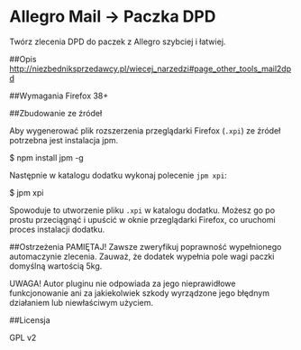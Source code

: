 # Allegro Mail -> Paczka DPD

Twórz zlecenia DPD do paczek z Allegro  szybciej i łatwiej.

##Opis
http://niezbedniksprzedawcy.pl/wiecej_narzedzi#page_other_tools_mail2dpd

##Wymagania
Firefox 38+

##Zbudowanie ze źródeł

Aby wygenerować plik rozszerzenia przeglądarki Firefox (`.xpi`) ze źródeł potrzebna jest instalacja jpm.

 $ npm install jpm -g

Następnie w katalogu dodatku wykonaj polecenie `jpm xpi`:

 $ jpm xpi

Spowoduje to utworzenie pliku `.xpi` w katalogu dodatku. Możesz go po prostu przeciągnąć i upuścić w oknie przeglądarki Firefox, co uruchomi proces instalacji dodatku.

##Ostrzeżenia
PAMIĘTAJ! Zawsze zweryfikuj poprawność wypełnionego automaczynie zlecenia.
Zauważ, że dodatek wypełnia pole wagi paczki domyślną wartością 5kg.

UWAGA! Autor pluginu nie odpowiada za jego nieprawidłowe funkcjonowanie ani za jakiekolwiek szkody wyrządzone jego błędnym działaniem lub niewłaściwym użyciem.

##Licensja

GPL v2